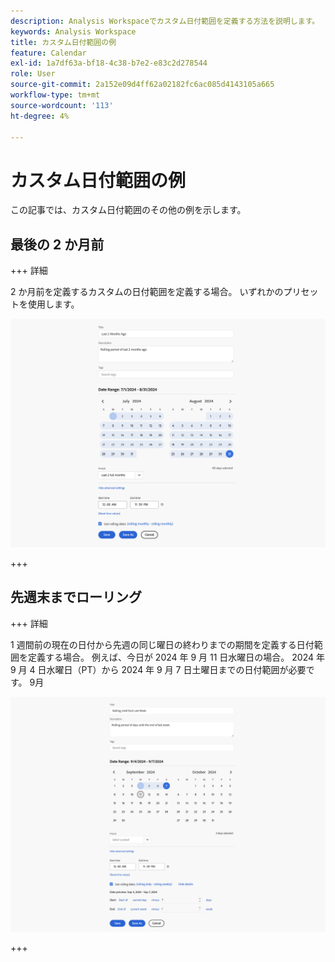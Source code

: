 ```yaml
---
description: Analysis Workspaceでカスタム日付範囲を定義する方法を説明します。
keywords: Analysis Workspace
title: カスタム日付範囲の例
feature: Calendar
exl-id: 1a7df63a-bf18-4c38-b7e2-e83c2d278544
role: User
source-git-commit: 2a152e09d4ff62a02182fc6ac085d4143105a665
workflow-type: tm+mt
source-wordcount: '113'
ht-degree: 4%

---
```


# カスタム日付範囲の例

この記事では、カスタム日付範囲のその他の例を示します。

## 最後の 2 か月前

+++ 詳細

2 か月前を定義するカスタムの日付範囲を定義する場合。 いずれかのプリセットを使用します。

![ 過去 2 か月前 ](assets/date-range-example-simple.png)

+++


## 先週末までローリング

+++ 詳細

1 週間前の現在の日付から先週の同じ曜日の終わりまでの期間を定義する日付範囲を定義する場合。 例えば、今日が 2024 年 9 月 11 日水曜日の場合。 2024 年 9 月 4 日水曜日（PT）から 2024 年 9 月 7 日土曜日までの日付範囲が必要です。 9月

![ 日付範囲の例 ](assets/date-range-example.png)

+++

<!--
## Example: Use a 7-day rolling date range

You can create a date range that specifies a 7-day rolling window that ends one week ago:

![](assets/create_date_range.png)

Use *`rolling daily`*.

* The Start settings would be *`current day minus 6 days`*.

* The End settings would be *`current day minus 7 days`*.

This date range can be a component that you drag onto any freeform table.
-->